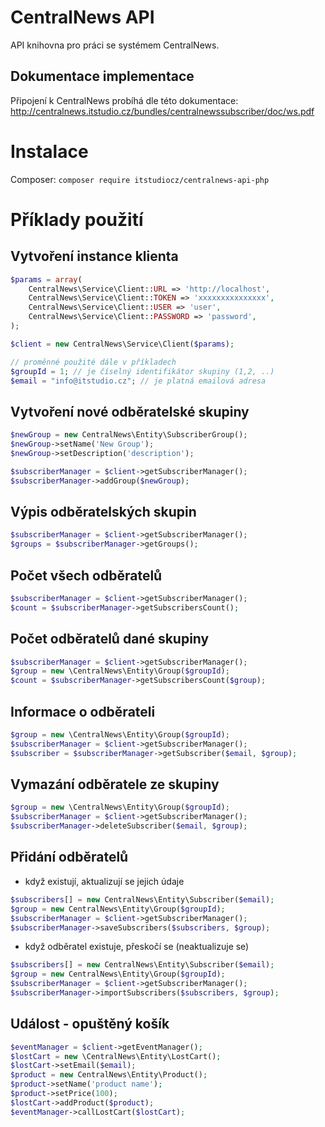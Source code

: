 # CentralNews API
API knihovna pro práci se systémem CentralNews.

## Dokumentace implementace
Připojení k CentralNews probíhá dle této dokumentace:
http://centralnews.itstudio.cz/bundles/centralnewssubscriber/doc/ws.pdf

# Instalace
Composer: ```composer require itstudiocz/centralnews-api-php```


# Příklady použití
## Vytvoření instance klienta
```php
$params = array(
    CentralNews\Service\Client::URL => 'http://localhost',
    CentralNews\Service\Client::TOKEN => 'xxxxxxxxxxxxxxx',
    CentralNews\Service\Client::USER => 'user',
    CentralNews\Service\Client::PASSWORD => 'password',
);

$client = new CentralNews\Service\Client($params);

// proměnné použité dále v příkladech
$groupId = 1; // je číselný identifikátor skupiny (1,2, ..)
$email = "info@itstudio.cz"; // je platná emailová adresa
```

## Vytvoření nové odběratelské skupiny
```php
$newGroup = new CentralNews\Entity\SubscriberGroup();
$newGroup->setName('New Group');
$newGroup->setDescription('description');

$subscriberManager = $client->getSubscriberManager();
$subscriberManager->addGroup($newGroup);
```

## Výpis odběratelských skupin
```php
$subscriberManager = $client->getSubscriberManager();
$groups = $subscriberManager->getGroups();
```

## Počet všech odběratelů
```php
$subscriberManager = $client->getSubscriberManager();
$count = $subscriberManager->getSubscribersCount();
```

## Počet odběratelů dané skupiny
```php
$subscriberManager = $client->getSubscriberManager();
$group = new \CentralNews\Entity\Group($groupId);
$count = $subscriberManager->getSubscribersCount($group);
```

## Informace o odběrateli
```php
$group = new \CentralNews\Entity\Group($groupId);
$subscriberManager = $client->getSubscriberManager();
$subscriber = $subscriberManager->getSubscriber($email, $group);
```

## Vymazání odběratele ze skupiny
```php
$group = new \CentralNews\Entity\Group($groupId);
$subscriberManager = $client->getSubscriberManager();
$subscriberManager->deleteSubscriber($email, $group);
```

## Přidání odběratelů
- když existují, aktualizují se jejich údaje
```php
$subscribers[] = new CentralNews\Entity\Subscriber($email);
$group = new CentralNews\Entity\Group($groupId);
$subscriberManager = $client->getSubscriberManager();
$subscriberManager->saveSubscribers($subscribers, $group);
```

- když odběratel existuje, přeskočí se (neaktualizuje se)
```php
$subscribers[] = new CentralNews\Entity\Subscriber($email);
$group = new CentralNews\Entity\Group($groupId);
$subscriberManager = $client->getSubscriberManager();
$subscriberManager->importSubscribers($subscribers, $group);
```

## Událost - opuštěný košík
```php
$eventManager = $client->getEventManager();
$lostCart = new \CentralNews\Entity\LostCart();
$lostCart->setEmail($email);
$product = new CentralNews\Entity\Product();
$product->setName('product name');
$product->setPrice(100);
$lostCart->addProduct($product);
$eventManager->callLostCart($lostCart);
```
